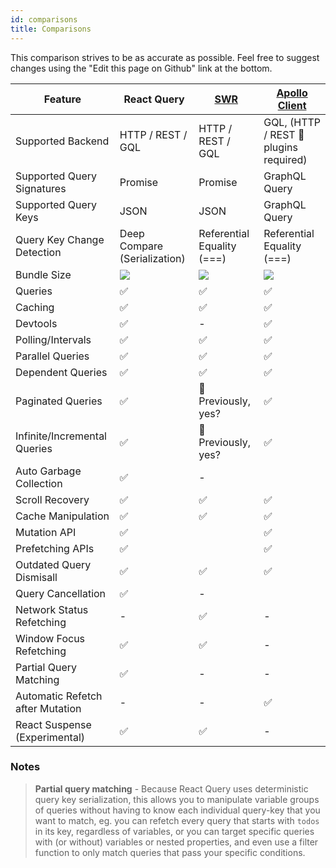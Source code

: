 ```yaml
---
id: comparisons
title: Comparisons
---
```


This comparison strives to be as accurate as possible. Feel free to suggest changes using the "Edit this page on Github" link at the bottom.

| Feature                          | React Query                            | [SWR](https://github.com/vercel/swr) | [Apollo Client](https://github.com/apollographql/apollo-client) |
| -------------------------------- | -------------------------------------- | ------------------------------------ | --------------------------------------------------------------- |
| Supported Backend                | HTTP / REST / GQL                      | HTTP / REST / GQL                    | GQL, (HTTP / REST 🔶 plugins required)                          |
| Supported Query Signatures       | Promise                                | Promise                              | GraphQL Query                                                   |
| Supported Query Keys             | JSON                                   | JSON                                 | GraphQL Query                                                   |
| Query Key Change Detection       | Deep Compare (Serialization)           | Referential Equality (===)           | Referential Equality (===)                                      |
| Bundle Size                      | [![][bp-react-query]][bpl-react-query] | [![][bp-swr]][bpl-swr]               | [![][bp-apollo]][bpl-apollo]                                    |
| Queries                          | ✅                                     | ✅                                   | ✅                                                              |
| Caching                          | ✅                                     | ✅                                   | ✅                                                              |
| Devtools                         | ✅                                     | -                                    | ✅                                                              |
| Polling/Intervals                | ✅                                     | ✅                                   | ✅                                                              |
| Parallel Queries                 | ✅                                     | ✅                                   | ✅                                                              |
| Dependent Queries                | ✅                                     | ✅                                   | ✅                                                              |
| Paginated Queries                | ✅                                     | 🔶 Previously, yes?                  | ✅                                                              |
| Infinite/Incremental Queries     | ✅                                     | 🔶 Previously, yes?                  | ✅                                                              |
| Auto Garbage Collection          | ✅                                     | -                                    |                                                                 |
| Scroll Recovery                  | ✅                                     | ✅                                   | ✅                                                              |
| Cache Manipulation               | ✅                                     | ✅                                   | ✅                                                              |
| Mutation API                     | ✅                                     |                                      | ✅                                                              |
| Prefetching APIs                 | ✅                                     |                                      | ✅                                                              |
| Outdated Query Dismisall         | ✅                                     | ✅                                   | ✅                                                              |
| Query Cancellation               | ✅                                     | -                                    |                                                                 |
| Network Status Refetching        | -                                      | ✅                                   | -                                                               |
| Window Focus Refetching          | ✅                                     | ✅                                   | -                                                               |
| Partial Query Matching           | ✅                                     | -                                    | -                                                               |
| Automatic Refetch after Mutation | -                                      | -                                    | ✅                                                              |
| React Suspense (Experimental)    | ✅                                     | ✅                                   | -                                                               |

### Notes

> **Partial query matching** - Because React Query uses deterministic query key serialization, this allows you to manipulate variable groups of queries without having to know each individual query-key that you want to match, eg. you can refetch every query that starts with `todos` in its key, regardless of variables, or you can target specific queries with (or without) variables or nested properties, and even use a filter function to only match queries that pass your specific conditions.

[bp-react-query]: https://badgen.net/bundlephobia/minzip/react-query?label=%20
[bp-swr]: https://badgen.net/bundlephobia/minzip/swr?label=%20
[bp-apollo]: https://badgen.net/bundlephobia/minzip/@apollo/client?label=%20
[bpl-react-query]: https://bundlephobia.com/result?p=react-query
[bpl-swr]: https://bundlephobia.com/result?p=swr
[bpl-apollo]: https://bundlephobia.com/result?p=@apollo/client
